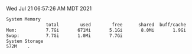 Wed Jul 21 06:57:26 AM MDT 2021
```bash
System Memory
               total        used        free      shared  buff/cache   available
Mem:           7.7Gi       671Mi       5.1Gi       8.0Mi       1.9Gi       6.7Gi
Swap:          7.7Gi       1.0Mi       7.7Gi
System Storage
572M	.
```
```bash
